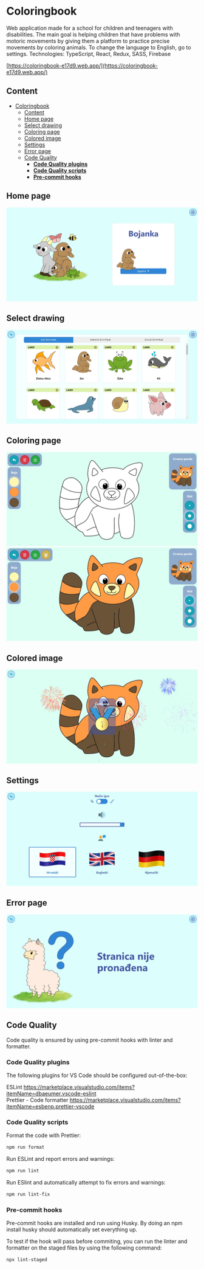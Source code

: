 # Coloringbook

Web application made for a school for children and teenagers with disabilities.
The main goal is helping children that have problems with motoric movements by giving them a platform to practice precise movements by coloring animals.
To change the language to English, go to settings.
Technologies: TypeScript, React, Redux, SASS, Firebase

[https://coloringbook-e17d9.web.app/](https://coloringbook-e17d9.web.app/)

## Content
- [Coloringbook](#coloringbook)
  - [Content](#content)
  - [Home page](#home-page)
  - [Select drawing](#select-drawing)
  - [Coloring page](#coloring-page)
  - [Colored image](#colored-image)
  - [Settings](#settings)
  - [Error page](#error-page)
  - [Code Quality](#code-quality)
    - [**Code Quality plugins**](#code-quality-plugins)
    - [**Code Quality scripts**](#code-quality-scripts)
    - [**Pre-commit hooks**](#pre-commit-hooks)

## Home page

<img src="images/home.jpeg" alt="par-nepar">

## Select drawing

<img src="images/select.jpeg" alt="par-nepar">

## Coloring page

<img src="images/empty.jpeg" alt="par-nepar">

<img src="images/gold.jpeg" alt="par-nepar">

## Colored image

<img src="images/firework.jpeg" alt="par-nepar">

## Settings

<img src="images/settings.jpeg" alt="par-nepar">

## Error page

<img src="images/error.jpeg" alt="par-nepar">

## Code Quality

Code quality is ensured by using pre-commit hooks with linter and formatter.

### **Code Quality plugins**

The following plugins for VS Code should be configured out-of-the-box:

ESLint https://marketplace.visualstudio.com/items?itemName=dbaeumer.vscode-eslint<br>
Prettier - Code formatter  https://marketplace.visualstudio.com/items?itemName=esbenp.prettier-vscode

### **Code Quality scripts**
Format the code with Prettier:
```bash
npm run format
```

Run ESLint and report errors and warnings:
```bash
npm run lint
```
Run ESlint and automatically attempt to fix errors and warnings:
```bash
npm run lint-fix
```

### **Pre-commit hooks**

Pre-commit hooks are installed and run using Husky. By doing an npm install husky should automatically set everything up.

To test if the hook will pass before commiting, you can run the linter and formatter on the staged files by using the following command:
```bash
npx lint-staged
```